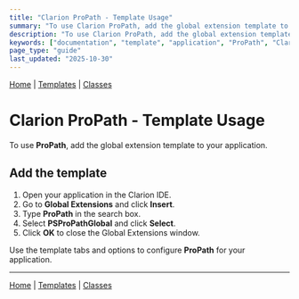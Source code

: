 ```yaml
---
title: "Clarion ProPath - Template Usage"
summary: "To use Clarion ProPath, add the global extension template to your application."
description: "To use Clarion ProPath, add the global extension template to your application."
keywords: ["documentation", "template", "application", "ProPath", "Clarion", "global", "extension", "usage"]
page_type: "guide"
last_updated: "2025-10-30"
---
```


[Home](index.md) | [Templates](templates/index.md) | [Classes](classes/index.md)

# Clarion ProPath - Template Usage

To use **ProPath**, add the global extension template to your application.

## Add the template

1. Open your application in the Clarion IDE.  
2. Go to **Global Extensions** and click **Insert**.  
3. Type **ProPath** in the search box.  
4. Select **PSProPathGlobal** and click **Select**.  
5. Click **OK** to close the Global Extensions window.

Use the template tabs and options to configure **ProPath** for your application.

---

[Home](index.md) | [Templates](templates/index.md) | [Classes](classes/index.md)
